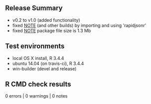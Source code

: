 ## Release Summary
* v0.2 to v1.0 (added functionality)
* fixed [NOTE](https://www.r-project.org/nosvn/R.check/r-devel-linux-x86_64-fedora-clang/geojsonsf-00check.html) (and other builds) by importing and using 'rapidjsonr' 
* fixed [NOTE](https://www.r-project.org/nosvn/R.check/r-devel-linux-x86_64-fedora-gcc/geojsonsf-00check.html) package file size is 1.3 Mb


## Test environments
* local OS X install, R 3.4.4
* ubuntu 14.04 (on travis-ci), R 3.4.4
* win-builder (devel and release)

## R CMD check results

0 errors | 0 warnings | 0 notes
